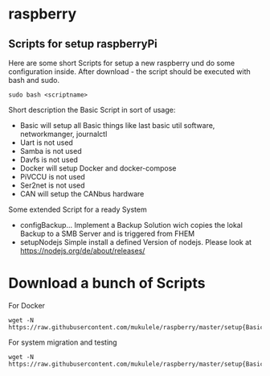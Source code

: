 # raspberry
## Scripts for setup raspberryPi
Here are some short Scripts for setup a new raspberry und do some configuration inside.
After download - the script should be executed with bash and sudo.
```
sudo bash <scriptname>
```
Short description the Basic Script in sort of usage:

* Basic   will setup all Basic things like last basic util software, networkmanger, journalctl
* Uart    is not used
* Samba   is not used
* Davfs   is not used
* Docker  will setup Docker and docker-compose
* PiVCCU  is not used
* Ser2net is not used
* CAN     will setup the CANbus hardware

Some extended Script for a ready System  
* configBackup...   Implement a Backup Solution wich copies the lokal Backup to a SMB Server and is triggered from FHEM
* setupNodejs         Simple install a defined Version of nodejs. Please look at https://nodejs.org/de/about/releases/
# Download a bunch of Scripts 
For Docker
```
wget -N https://raw.githubusercontent.com/mukulele/raspberry/master/setup{Basic.sh,Uart.sh,BasisDocker.sh,PiVCCU.sh}
```
For system migration and testing
```
wget -N https://raw.githubusercontent.com/mukulele/raspberry/master/setup{Basic.sh,Uart.sh,Prereq.sh}
```
